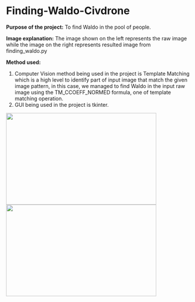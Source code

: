 # Finding-Waldo-Civdrone


<p align="left">
  <strong>Purpose of the project:</strong>
  To find Waldo in the pool of people.

  <strong>Image explanation:</strong>
  The image shown on the left represents the raw image while the image on the right represents resulted image from finding_waldo.py

  <strong>Method used:</strong>
  1. Computer Vision method being used in the project is Template Matching which is a high level to identify part of input image that match the given image pattern, in this case, we managed to find Waldo in the input raw image using the TM_CCOEFF_NORMED formula, one of template matching operation.
  2. GUI being used in the project is tkinter.

</p>

<p float="left">
  <img align="left" src="https://github.com/Kevintirta/Finding-Waldo-Civdrone/blob/master/raw_image.png" width="410" height="250">

  <img align="left" src="https://github.com/Kevintirta/Finding-Waldo-Civdrone/blob/master/found_waldo_image.png" width="410" height="250">
</p>
